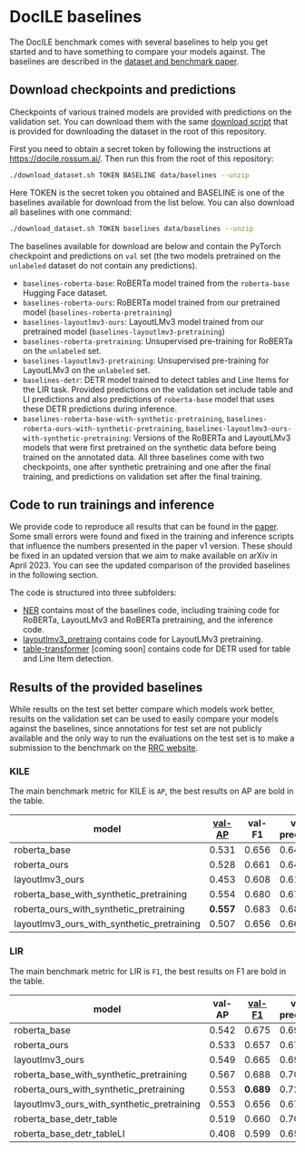 # DocILE baselines

The DocILE benchmark comes with several baselines to help you get started and to have something to compare your models against. The baselines are described in the [dataset and benchmark paper](../README.md#dataset-and-benchmark-paper).

## Download checkpoints and predictions

Checkpoints of various trained models are provided with predictions on the validation set. You can download them with the same [download script](../download_dataset.sh) that is provided for downloading the dataset in the root of this repository.

First you need to obtain a secret token by following the instructions at https://docile.rossum.ai/. Then run this from the root of this repository:
```bash
./download_dataset.sh TOKEN BASELINE data/baselines --unzip
```
Here TOKEN is the secret token you obtained and BASELINE is one of the baselines available for download from the list below. You can also download all baselines with one command:
```bash
./download_dataset.sh TOKEN baselines data/baselines --unzip
```

The baselines available for download are below and contain the PyTorch checkpoint and predictions on `val` set (the two models pretrained on the `unlabeled` dataset do not contain any predictions).
* `baselines-roberta-base`: RoBERTa model trained from the `roberta-base` Hugging Face dataset.
* `baselines-roberta-ours`: RoBERTa model trained from our pretrained model (`baselines-roberta-pretraining`)
* `baselines-layoutlmv3-ours`: LayoutLMv3 model trained from our pretrained model (`baselines-layoutlmv3-pretraining`)
* `baselines-roberta-pretraining`: Unsupervised pre-training for RoBERTa on the `unlabeled` set.
* `baselines-layoutlmv3-pretraining`: Unsupervised pre-training for LayoutLMv3 on the `unlabeled` set.
* `baselines-detr`: DETR model trained to detect tables and Line Items for the LIR task. Provided predictions on the validation set include table and LI predictions and also predictions of `roberta-base` model that uses these DETR predictions during inference.
* `baselines-roberta-base-with-synthetic-pretraining`, `baselines-roberta-ours-with-synthetic-pretraining`, `baselines-layoutlmv3-ours-with-synthetic-pretraining`: Versions of the RoBERTa and LayoutLMv3 models that were first pretrained on the synthetic data before being trained on the annotated data. All three baselines come with two checkpoints, one after synthetic pretraining and one after the final training, and predictions on validation set after the final training.

## Code to run trainings and inference

We provide code to reproduce all results that can be found in the [paper](../README.md#dataset-and-benchmark-paper). Some small errors were found and fixed in the training and inference scripts that influence the numbers presented in the paper v1 version. These should be fixed in an updated version that we aim to make available on arXiv in April 2023. You can see the updated comparison of the provided baselines in the following section.

The code is structured into three subfolders:
* [NER](NER/) contains most of the baselines code, including training code for RoBERTa, LayoutLMv3 and RoBERTa pretraining, and the inference code.
* [layoutlmv3_pretraing](layoutlmv3_pretrain/) contains code for LayoutLMv3 pretraining.
* [table-transformer](table-transformer/) [coming soon] contains code for DETR used for table and Line Item detection.

## Results of the provided baselines

While results on the test set better compare which models work better, results on the validation set can be used to easily compare your models against the baselines, since annotations for test set are not publicly available and the only way to run the evaluations on the test set is to make a submission to the benchmark on the [RRC website](https://rrc.cvc.uab.es/?ch=26).

### KILE

The main benchmark metric for KILE is `AP`, the best results on AP are bold in the table.

| model                                      | <ins>val-AP</ins>   |   val-F1 |   val-precision |   val-recall | <ins>test-AP</ins>   |   test-F1 |   test-precision |   test-recall |
|--------------------------------------------|---------------------|----------|-----------------|--------------|----------------------|-----------|------------------|---------------|
| roberta_base                               | 0.531               |    0.656 |           0.645 |        0.668 | 0.515                |     0.634 |            0.623 |         0.645 |
| roberta_ours                               | 0.528               |    0.661 |           0.647 |        0.675 | 0.503                |     0.634 |            0.617 |         0.651 |
| layoutlmv3_ours                            | 0.453               |    0.608 |           0.611 |        0.605 | 0.451                |     0.587 |            0.588 |         0.585 |
| roberta_base_with_synthetic_pretraining    | 0.554               |    0.680 |           0.676 |        0.683 | 0.537                |     0.659 |            0.653 |         0.665 |
| roberta_ours_with_synthetic_pretraining    | **0.557**           |    0.683 |           0.682 |        0.683 | **0.541**            |     0.656 |            0.655 |         0.657 |
| layoutlmv3_ours_with_synthetic_pretraining | 0.507               |    0.656 |           0.662 |        0.651 | 0.493                |     0.641 |            0.646 |         0.636 |

### LIR

The main benchmark metric for LIR is `F1`, the best results on F1 are bold in the table.

| model                                      |   val-AP | <ins>val-F1</ins>   |   val-precision |   val-recall |   test-AP | <ins>test-F1</ins>   |   test-precision |   test-recall |
|--------------------------------------------|----------|---------------------|-----------------|--------------|-----------|----------------------|------------------|---------------|
| roberta_base                               |    0.542 | 0.675               |           0.695 |        0.656 |     0.548 | 0.669                |            0.679 |         0.659 |
| roberta_ours                               |    0.533 | 0.657               |           0.672 |        0.643 |     0.571 | **0.674**            |            0.685 |         0.663 |
| layoutlmv3_ours                            |    0.549 | 0.665               |           0.692 |        0.639 |     0.549 | 0.667                |            0.683 |         0.652 |
| roberta_base_with_synthetic_pretraining    |    0.567 | 0.688               |           0.706 |        0.670 |     0.556 | 0.665                |            0.684 |         0.646 |
| roberta_ours_with_synthetic_pretraining    |    0.553 | **0.689**           |           0.722 |        0.659 |     0.551 | 0.671                |            0.700 |         0.644 |
| layoutlmv3_ours_with_synthetic_pretraining |    0.553 | 0.656               |           0.679 |        0.635 |     0.555 | 0.661                |            0.682 |         0.640 |
| roberta_base_detr_table                    |    0.519 | 0.660               |           0.700 |        0.624 |     0.526 | 0.652                |            0.675 |         0.631 |
| roberta_base_detr_tableLI                  |    0.408 | 0.599               |           0.652 |        0.554 |     0.402 | 0.584                |            0.623 |         0.549 |

